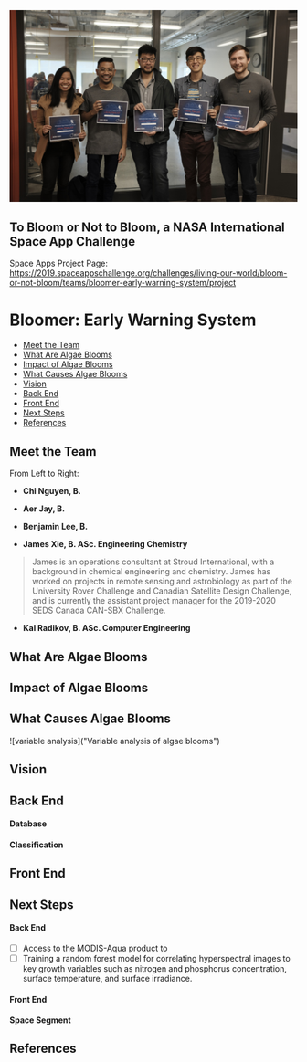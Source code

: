 ![photo of Bloomer team](https://github.com/aerjay/algal-blooms/blob/master/media_photos/74575087_2493828480873329_4569868799494324224_n.jpg "Team Photo")

## To Bloom or Not to Bloom, a NASA International Space App Challenge
Space Apps Project Page: https://2019.spaceappschallenge.org/challenges/living-our-world/bloom-or-not-bloom/teams/bloomer-early-warning-system/project

# Bloomer: Early Warning System
  * [Meet the Team](#meet-the-team)
  * [What Are Algae Blooms](#what-are-algae-blooms)
  * [Impact of Algae Blooms](#impact-of-algae-glooms)
  * [What Causes Algae Blooms](#what-causes-algae-blooms)
  * [Vision](#Vision)
  * [Back End](#back-end)
  * [Front End](#front-end)
  * [Next Steps](#next-steps)
  * [References](#references)

## Meet the Team
From Left to Right:
- **Chi Nguyen, B.**
>
- **Aer Jay, B.**
>
- **Benjamin Lee, B.**
>
- **James Xie, B. ASc. Engineering Chemistry**
> James is an operations consultant at Stroud International, with a background in chemical engineering and chemistry. James has worked on projects in remote sensing and astrobiology as part of the University Rover Challenge and Canadian Satellite Design Challenge, and is currently the assistant project manager for the 2019-2020 SEDS Canada CAN-SBX Challenge.
- **Kal Radikov, B. ASc. Computer Engineering**
>

## What Are Algae Blooms

## Impact of Algae Blooms

## What Causes Algae Blooms

![variable analysis]("Variable analysis of algae blooms")

## Vision

## Back End
#### Database

#### Classification

## Front End

## Next Steps
#### Back End
- [ ] Access to the MODIS-Aqua product to  
- [ ] Training a random forest model for correlating hyperspectral images to key growth variables such as nitrogen and phosphorus concentration, surface temperature, and surface irradiance.

#### Front End

#### Space Segment

## References
